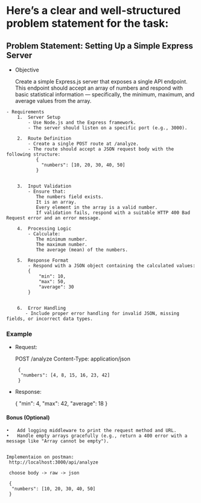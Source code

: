 # Here’s a clear and well-structured problem statement for the task:

## Problem Statement: Setting Up a Simple Express Server

 
- Objective

     Create a simple Express.js server that exposes a single API endpoint. This 
     endpoint should accept an array of numbers and respond with basic statistical information — 
     specifically, the minimum, maximum, and average values from the array.

```
- Requirements
	1.	Server Setup
		- Use Node.js and the Express framework.
		- The server should listen on a specific port (e.g., 3000).

	2.	Route Definition
		- Create a single POST route at /analyze.
		- The route should accept a JSON request body with the following structure:
           {
             "numbers": [10, 20, 30, 40, 50]
           }


	3.	Input Validation
		- Ensure that:
           The numbers field exists.
           It is an array.
           Every element in the array is a valid number.
           If validation fails, respond with a suitable HTTP 400 Bad Request error and an error message.
           
	4.	Processing Logic
		- Calculate:
           The minimum number.
           The maximum number.
           The average (mean) of the numbers.

	5.	Response Format
		- Respond with a JSON object containing the calculated values:
        {
            "min": 10,
            "max": 50,
            "average": 30
        }


	6.	Error Handling
	   - Include proper error handling for invalid JSON, missing fields, or incorrect data types.

```


### Example

 - Request:

    POST /analyze
    Content-Type: application/json

        {
         "numbers": [4, 8, 15, 16, 23, 42]
        }

  - Response:

    {
      "min": 4,
      "max": 42,
      "average": 18
    }


#### Bonus (Optional)
	•	Add logging middleware to print the request method and URL.
	•	Handle empty arrays gracefully (e.g., return a 400 error with a message like "Array cannot be empty").



```

Implementaion on postman: 
 http://localhost:3000/api/analyze

 choose body -> raw -> json

 {
  "numbers": [10, 20, 30, 40, 50]
 }
    
```